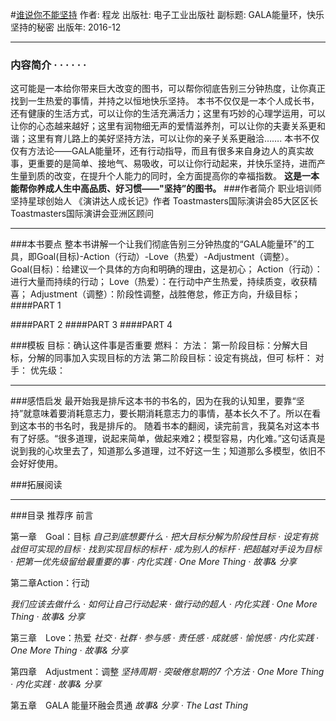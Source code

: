 #[谁说你不能坚持](https://book.douban.com/subject/26921103/)
作者:  程龙
出版社: 电子工业出版社
副标题: GALA能量环，快乐坚持的秘密
出版年: 2016-12
***
### 内容简介  · · · · · ·
这可能是一本给你带来巨大改变的图书，可以帮你彻底告别三分钟热度，让你真正找到一生热爱的事情，并持之以恒地快乐坚持。
本书不仅仅是一本个人成长书，还有健康的生活方式，可以让你的生活充满活力；这里有巧妙的心理学运用，可以让你的心态越来越好；这里有润物细无声的爱情滋养剂，可以让你的夫妻关系更和谐；这里有育儿路上的美好坚持方法，可以让你的亲子关系更融洽…….
本书不仅仅有方法论——GALA能量环，还有行动指导，而且有很多来自身边人的真实故事，更重要的是简单、接地气、易吸收，可以让你行动起来，并快乐坚持，进而产生量到质的改变，在提升个人能力的同时，全方面提高你的幸福指数。
**这是一本能帮你养成人生中高品质、好习惯——"坚持”的图书。**
###作者简介 
职业培训师
坚持星球创始人
《演讲达人成长记》作者
Toastmasters国际演讲会85大区区长
Toastmasters国际演讲会亚洲区顾问
***
###本书要点
整本书讲解一个让我们彻底告别三分钟热度的“GALA能量环”的工具，即Goal(目标)-Action（行动）-Love（热爱）-Adjustment（调整）。
Goal(目标)：给建议一个具体的方向和明确的理由，这是初心；
Action（行动）：进行大量而持续的行动；
Love（热爱）：在行动中产生热爱，持续质变，收获精喜；
Adjustment（调整）：阶段性调整，战胜倦怠，修正方向，升级目标；
####PART 1 

####PART 2 
####PART 3 
####PART 4 

###模板
目标：确认这件事是否重要
燃料：
方法：
第一阶段目标：分解大目标，分解的同事加入实现目标的方法
第二阶段目标：设定有挑战，但可
标杆：
对手：
优先级：
***
###感悟启发
最开始我是排斥这本书的书名的，因为在我的认知里，要靠“坚持”就意味着要消耗意志力，要长期消耗意志力的事情，基本长久不了。所以在看到这本书的书名时，我是排斥的。
随着书本的翻阅，读完前言，我莫名对这本书有了好感。“很多道理，说起来简单，做起来难2；模型容易，内化难。”这句话真是说到我的心坎里去了，知道那么多道理，过不好这一生；知道那么多模型，依旧不会好好使用。


###拓展阅读

***
###目录
推荐序
前言

第一章　Goal：目标
*自己到底想要什么 · 把大目标分解为阶段性目标 · 设定有挑战但可实现的目标 · 找到实现目标的标杆 · 成为别人的标杆 · 把超越对手设为目标 · 把第一优先级留给最重要的事 · 内化实践 · One More Thing · 故事& 分享*

第二章Action：行动

*我们应该去做什么 · 如何让自己行动起来 · 做行动的超人 · 内化实践 · One More Thing · 故事& 分享*

第三章　Love：热爱
*社交 · 社群 · 参与感 · 责任感 · 成就感 · 愉悦感 · 内化实践 · One More Thing · 故事& 分享*

第四章　Adjustment：调整
*坚持周期 · 突破倦怠期的7 个方法 · One More Thing · 内化实践 · 故事& 分享*

第五章　GALA 能量环融会贯通
*故事& 分享 · The Last Thing*
